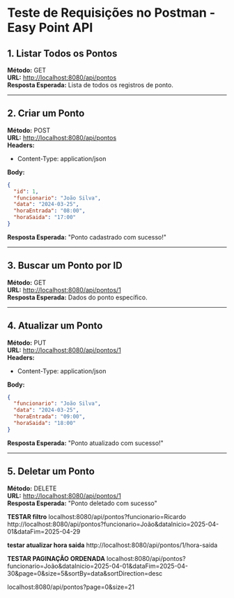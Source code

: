 # Teste de Requisições no Postman - Easy Point API

## 1. Listar Todos os Pontos

**Método:** GET\
**URL:** [http://localhost:8080/api/pontos](http://localhost:8080/api/pontos)\
**Resposta Esperada:** Lista de todos os registros de ponto.

---

## 2. Criar um Ponto

**Método:** POST\
**URL:** [http://localhost:8080/api/pontos](http://localhost:8080/api/pontos)\
**Headers:**

- Content-Type: application/json

**Body:**

```json
{
  "id": 1,
  "funcionario": "João Silva",
  "data": "2024-03-25",
  "horaEntrada": "08:00",
  "horaSaida": "17:00"
}
```

**Resposta Esperada:** "Ponto cadastrado com sucesso!"

---

## 3. Buscar um Ponto por ID

**Método:** GET\
**URL:** [http://localhost:8080/api/pontos/1](http://localhost:8080/api/pontos/1)\
**Resposta Esperada:** Dados do ponto específico.

---

## 4. Atualizar um Ponto

**Método:** PUT\
**URL:** [http://localhost:8080/api/pontos/1](http://localhost:8080/api/pontos/1)\
**Headers:**

- Content-Type: application/json

**Body:**

```json
{
  "funcionario": "João Silva",
  "data": "2024-03-25",
  "horaEntrada": "09:00",
  "horaSaida": "18:00"
}
```

**Resposta Esperada:** "Ponto atualizado com sucesso!"

---

## 5. Deletar um Ponto

**Método:** DELETE\
**URL:** [http://localhost:8080/api/pontos/1](http://localhost:8080/api/pontos/1)\
**Resposta Esperada:** "Ponto deletado com sucesso"

**TESTAR filtro**
localhost:8080/api/pontos?funcionario=Ricardo 
http://localhost:8080/api/pontos?funcionario=João&dataInicio=2025-04-01&dataFim=2025-04-29


**testar atualizar hora saida**
http://localhost:8080/api/pontos/1/hora-saida

**TESTAR PAGINAÇÃO ORDENADA**
localhost:8080/api/pontos?funcionario=João&dataInicio=2025-04-01&dataFim=2025-04-30&page=0&size=5&sortBy=data&sortDirection=desc

localhost:8080/api/pontos?page=0&size=21


